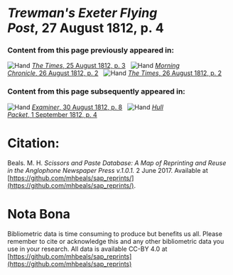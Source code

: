# *Trewman's Exeter Flying Post*, 27 August 1812, p. 4  
  
### Content from this page previously appeared in:  
![Hand](http://scissorsandpaste.net/wp-content/uploads/2017/06/smallhandpointer.png) [*The Times*, 25 August 1812, p. 3](https://mhbeals.github.io/sap_html/The-Times/The-Times-25-August-1812-p-3)  
![Hand](http://scissorsandpaste.net/wp-content/uploads/2017/06/smallhandpointer.png) [*Morning Chronicle*, 26 August 1812, p. 2](https://mhbeals.github.io/sap_html/Morning-Chronicle/Morning-Chronicle-26-August-1812-p-2)  
![Hand](http://scissorsandpaste.net/wp-content/uploads/2017/06/smallhandpointer.png) [*The Times*, 26 August 1812, p. 2](https://mhbeals.github.io/sap_html/The-Times/The-Times-26-August-1812-p-2)  
  
### Content from this page subsequently appeared in:  
![Hand](http://scissorsandpaste.net/wp-content/uploads/2017/06/smallhandpointer.png) [*Examiner*, 30 August 1812, p. 8](https://mhbeals.github.io/sap_html/Examiner/Examiner-30-August-1812-p-8)  
![Hand](http://scissorsandpaste.net/wp-content/uploads/2017/06/smallhandpointer.png) [*Hull Packet*, 1 September 1812, p. 4](https://mhbeals.github.io/sap_html/Hull-Packet/Hull-Packet-1-September-1812-p-4)  


# Citation: 

Beals. M. H. *Scissors and Paste Database: A Map of Reprinting and Reuse in the Anglophone Newspaper Press v.1.0.1.* 2 June 2017. Available at [https://github.com/mhbeals/sap_reprints/](https://github.com/mhbeals/sap_reprints/). 

# Nota Bona

Bibliometric data is time consuming to produce but benefits us all. Please remember to cite or acknowledge this and any other bibliometric data you use in your research. All data is available CC-BY 4.0 at [https://github.com/mhbeals/sap_reprints](https://github.com/mhbeals/sap_reprints)